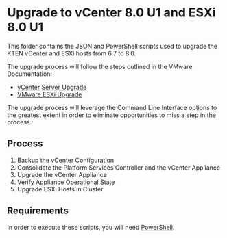 # Upgrade to vCenter 8.0 U1 and ESXi 8.0 U1

This folder contains the JSON and PowerShell scripts used to upgrade the KTEN vCenter and ESXi hosts
from 6.7 to 8.0.  

The upgrade process will follow the steps outlined in the VMware Documentation:

* [vCenter Server Upgrade](https://docs.vmware.com/en/VMware-vSphere/8.0/vsphere-vcenter-upgrade/GUID-9ED7B32A-019F-4A97-BC58-1A9BF7D16C57.html)
* [VMware ESXi Upgrade](https://docs.vmware.com/en/VMware-vSphere/8.0/vsphere-esxi-upgrade/GUID-65B5B313-3DBB-4490-82D2-A225446F4C99.html)

The upgrade process will leverage the Command Line Interface options to the greatest extent in order
to eliminate opportunities to miss a step in the process.

## Process

1. Backup the vCenter Configuration
2. Consolidate the Platform Services Controller and the vCenter Appliance
3. Upgrade the vCenter Appliance
4. Verify Appliance Operational State
5. Upgrade ESXi Hosts in Cluster

## Requirements

In order to execute these scripts, you will need [PowerShell](https://learn.microsoft.com/en-us/powershell/scripting/install/install-rhel?view=powershell-7.3).
